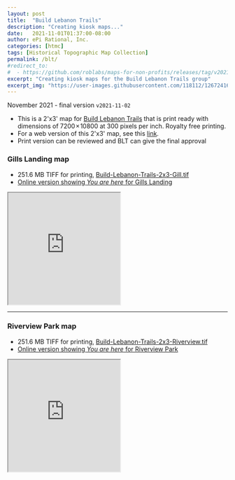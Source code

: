 ```yaml
---
layout: post
title:  "Build Lebanon Trails"
description: "Creating kiosk maps..."
date:   2021-11-01T01:37:00-08:00
author: ePi Rational, Inc.
categories: [htmc]
tags: [Historical Topographic Map Collection]
permalink: /blt/
#redirect_to:
#  - https://github.com/roblabs/maps-for-non-profits/releases/tag/v2021-11-01
excerpt: "Creating kiosk maps for the Build Lebanon Trails group"
excerpt_img: "https://user-images.githubusercontent.com/118112/126724167-50e08d98-a3b1-461a-911a-1514885a0af8.png"
---
```


November 2021 - final version `v2021-11-02`

* This is a 2'x3' map for [Build Lebanon Trails](BuildLebanonTrails.com) that is print ready with dimensions of 7200 × 10800 at 300 pixels per inch.  Royalty free printing.
* For a web version of this 2'x3' map, see this [link](https://s3.us-west-2.amazonaws.com/com.roblabs.yellow-dog/tmp/blt/20211101/leaflet-2021.html).
* Print version can be reviewed and BLT can give the final approval


### Gills Landing map

* 251.6 MB TIFF for printing, [Build-Lebanon-Trails-2x3-Gill.tif](https://s3.us-west-2.amazonaws.com/com.roblabs.yellow-dog/blt/Build-Lebanon-Trails-2x3-Gill.tif)
* [Online version showing *You are here* for Gills Landing](https://tiles.rdnt.io/preview?url=https%3A%2F%2Fs3.us-west-2.amazonaws.com%2Fcom.roblabs.yellow-dog%2Fblt%2FBuild-Lebanon-Trails-2x3-Gill.tif&rgb=1%2C2%2C3&nodata=&resample=cubic#15/44.5306/-122.8868)

<iframe allowfullscreen="true" mozallowfullscreen="true" webkitallowfullscreen="true"
style="height: 256px; width: 256px;"
src="https://tiles.rdnt.io/preview?url=https%3A%2F%2Fs3.us-west-2.amazonaws.com%2Fcom.roblabs.yellow-dog%2Fblt%2FBuild-Lebanon-Trails-2x3-Gill.tif&rgb=1%2C2%2C3&nodata=&resample=cubic#15/44.5365/-122.8848">
  <p>Your browser does not support iframes.</p>
</iframe>

---

### Riverview Park map

* 251.6 MB TIFF for printing, [Build-Lebanon-Trails-2x3-Riverview.tif](https://s3.us-west-2.amazonaws.com/com.roblabs.yellow-dog/blt/Build-Lebanon-Trails-2x3-Riverview.tif)
* [Online version showing *You are here* for Riverview Park](https://tiles.rdnt.io/preview?url=https%3A%2F%2Fs3.us-west-2.amazonaws.com%2Fcom.roblabs.yellow-dog%2Fblt%2FBuild-Lebanon-Trails-2x3-Riverview.tif&rgb=1%2C2%2C3&nodata=&resample=cubic#15/44.5306/-122.8868)

<iframe allowfullscreen="true" mozallowfullscreen="true" webkitallowfullscreen="true"
style="height: 256px; width: 256px;"
src="https://tiles.rdnt.io/preview?url=https%3A%2F%2Fs3.us-west-2.amazonaws.com%2Fcom.roblabs.yellow-dog%2Fblt%2FBuild-Lebanon-Trails-2x3-Riverview.tif&rgb=1%2C2%2C3&nodata=&resample=cubic#15/44.5249/-122.8868">
  <p>Your browser does not support iframes.</p>
</iframe>
